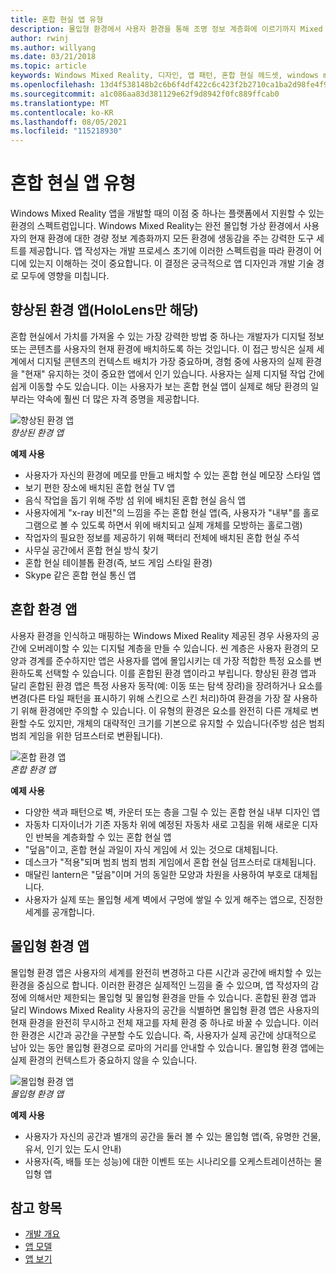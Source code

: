 ```yaml
---
title: 혼합 현실 앱 유형
description: 몰입형 환경에서 사용자 환경을 통해 조명 정보 계층화에 이르기까지 Mixed Reality 플랫폼에서 지원하는 환경에 대해 알아봅니다.
author: rwinj
ms.author: willyang
ms.date: 03/21/2018
ms.topic: article
keywords: Windows Mixed Reality, 디자인, 앱 패턴, 혼합 현실 헤드셋, windows mixed reality 헤드셋, 가상 현실 헤드셋, HoloLens
ms.openlocfilehash: 13d4f538148b2c6b6f4df422c6c423f2b2710ca1ba2d98fe4f952c14284035f8
ms.sourcegitcommit: a1c086aa83d381129e62f9d8942f0fc889ffcab0
ms.translationtype: MT
ms.contentlocale: ko-KR
ms.lasthandoff: 08/05/2021
ms.locfileid: "115218930"
---
```

# <a name="types-of-mixed-reality-apps"></a>혼합 현실 앱 유형

Windows Mixed Reality 앱을 개발할 때의 이점 중 하나는 플랫폼에서 지원할 수 있는 환경의 스펙트럼입니다. Windows Mixed Reality는 완전 몰입형 가상 환경에서 사용자의 현재 환경에 대한 경량 정보 계층화까지 모든 환경에 생동감을 주는 강력한 도구 세트를 제공합니다. 앱 작성자는 개발 프로세스 초기에 이러한 스펙트럼을 따라 환경이 어디에 있는지 이해하는 것이 중요합니다. 이 결정은 궁극적으로 앱 디자인과 개발 기술 경로 모두에 영향을 미칩니다.

## <a name="enhanced-environment-apps-hololens-only"></a>향상된 환경 앱(HoloLens만 해당)

혼합 현실에서 가치를 가져올 수 있는 가장 강력한 방법 중 하나는 개발자가 디지털 정보 또는 콘텐츠를 사용자의 현재 환경에 배치하도록 하는 것입니다. 이 접근 방식은 실제 세계에서 디지털 콘텐츠의 컨텍스트 배치가 가장 중요하며, 경험 중에 사용자의 실제 환경을 "현재" 유지하는 것이 중요한 앱에서 인기 있습니다. 사용자는 실제 디지털 작업 간에 쉽게 이동할 수도 있습니다. 이는 사용자가 보는 혼합 현실 앱이 실제로 해당 환경의 일부라는 약속에 훨씬 더 많은 자격 증명을 제공합니다.

![향상된 환경 앱](images/enhancedenvironmentapps-640px.jpg)<br>
*향상된 환경 앱*

**예제 사용**
* 사용자가 자신의 환경에 메모를 만들고 배치할 수 있는 혼합 현실 메모장 스타일 앱
* 보기 편한 장소에 배치된 혼합 현실 TV 앱
* 음식 작업을 돕기 위해 주방 섬 위에 배치된 혼합 현실 음식 앱
* 사용자에게 "x-ray 비전"의 느낌을 주는 혼합 현실 앱(즉, 사용자가 "내부"를 홀로그램으로 볼 수 있도록 하면서 위에 배치되고 실제 개체를 모방하는 홀로그램)
* 작업자의 필요한 정보를 제공하기 위해 팩터리 전체에 배치된 혼합 현실 주석
* 사무실 공간에서 혼합 현실 방식 찾기
* 혼합 현실 테이블톱 환경(즉, 보드 게임 스타일 환경)
* Skype 같은 혼합 현실 통신 앱

## <a name="blended-environment-apps"></a>혼합 환경 앱

사용자 환경을 인식하고 매핑하는 Windows Mixed Reality 제공된 경우 사용자의 공간에 오버레이할 수 있는 디지털 계층을 만들 수 있습니다. 씬 계층은 사용자 환경의 모양과 경계를 준수하지만 앱은 사용자를 앱에 몰입시키는 데 가장 적합한 특정 요소를 변환하도록 선택할 수 있습니다. 이를 혼합된 환경 앱이라고 부립니다. 향상된 환경 앱과 달리 혼합된 환경 앱은 특정 사용자 동작(예: 이동 또는 탐색 장려)을 장려하거나 요소를 변경(다른 타일 패턴을 표시하기 위해 스킨으로 스킨 처리)하여 환경을 가장 잘 사용하기 위해 환경에만 주의할 수 있습니다. 이 유형의 환경은 요소를 완전히 다른 개체로 변환할 수도 있지만, 개체의 대략적인 크기를 기본으로 유지할 수 있습니다(주방 섬은 범죄 범죄 게임을 위한 덤프스터로 변환됩니다).

![혼합 환경 앱](images/blendedenvironmentapps-640px.jpg)<br>
*혼합 환경 앱*

**예제 사용**
* 다양한 색과 패턴으로 벽, 카운터 또는 층을 그릴 수 있는 혼합 현실 내부 디자인 앱
* 자동차 디자이너가 기존 자동차 위에 예정된 자동차 새로 고침을 위해 새로운 디자인 반복을 계층화할 수 있는 혼합 현실 앱
* "덮음"이고, 혼합 현실 과일이 자식 게임에 서 있는 것으로 대체됩니다.
* 데스크가 "적용"되며 범죄 범죄 범죄 게임에서 혼합 현실 덤프스터로 대체됩니다.
* 매달린 lantern은 "덮음"이며 거의 동일한 모양과 차원을 사용하여 부호로 대체됩니다.
* 사용자가 실제 또는 몰입형 세계 벽에서 구멍에 쌓일 수 있게 해주는 앱으로, 진정한 세계를 공개합니다.

## <a name="immersive-environment-apps"></a>몰입형 환경 앱

몰입형 환경 앱은 사용자의 세계를 완전히 변경하고 다른 시간과 공간에 배치할 수 있는 환경을 중심으로 합니다. 이러한 환경은 실제적인 느낌을 줄 수 있으며, 앱 작성자의 감정에 의해서만 제한되는 몰입형 및 몰입형 환경을 만들 수 있습니다. 혼합된 환경 앱과 달리 Windows Mixed Reality 사용자의 공간을 식별하면 몰입형 환경 앱은 사용자의 현재 환경을 완전히 무시하고 전체 재고를 자체 환경 중 하나로 바꿀 수 있습니다. 이러한 환경은 시간과 공간을 구분할 수도 있습니다. 즉, 사용자가 실제 공간에 상대적으로 남아 있는 동안 몰입형 환경으로 로마의 거리를 안내할 수 있습니다. 몰입형 환경 앱에는 실제 환경의 컨텍스트가 중요하지 않을 수 있습니다.

![몰입형 환경 앱](images/windows-mixed-reality-640px.jpg)<br>
*몰입형 환경 앱*

**예제 사용**
* 사용자가 자신의 공간과 별개의 공간을 둘러 볼 수 있는 몰입형 앱(즉, 유명한 건물, 유서, 인기 있는 도시 안내)
* 사용자(즉, 배틀 또는 성능)에 대한 이벤트 또는 시나리오를 오케스트레이션하는 몰입형 앱

## <a name="see-also"></a>참고 항목

* [개발 개요](../develop/development.md)
* [앱 모델](app-model.md)
* [앱 보기](app-views.md)
